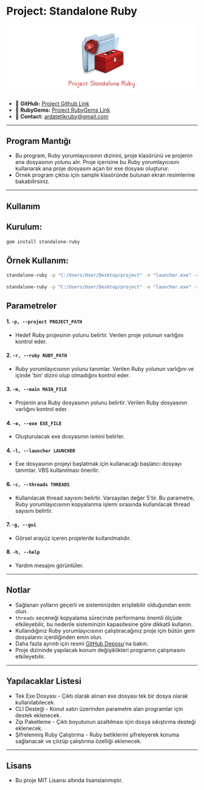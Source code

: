 # Project: Standalone Ruby

![Project Banner](../images/banner.jpg)

- 🔗 **GitHub:** [Project Github Link](https://github.com/ardatetikbey/Standalone-Ruby)
- 🔗 **RubyGems:** [Project RubyGems Link](https://rubygems.org/gems/standalone-ruby)
- 🔗 **Contact:** ardatetikruby@gmail.com

---

## Program Mantığı

- Bu program, Ruby yorumlayıcısının dizinini, proje klasörünü ve projenin ana dosyasının yolunu alır. Proje içerisine bu Ruby yorumlayıcısını kullanarak ana proje dosyasını açan bir exe dosyası oluşturur.
- Örnek program çıktısı için sample klasöründe bulunan ekran resimlerine bakabilirsiniz.
---

## Kullanım

## Kurulum:

```bash
gem install standalone-ruby
```

## Örnek Kullanım:

```bash
standalone-ruby -p "C:/Users/User/Desktop/project" -e "launcher.exe" -r "C:/Users/User/Documents/Ruby34-x64" -m "C:/Users/User/Desktop/myproject/main.rb" -l launcher.exe -c 5
```

```bash
standalone-ruby -p "C:/Users/User/Desktop/project" -e "launcher.exe" -r "C:/Users/User/Documents/Ruby34-x64" -m "C:/Users/User/Desktop/myproject/main.rb" -l launcher.exe -c 5 --gui
```

## Parametreler

#### 1. `-p, --project PROJECT_PATH`
- Hedef Ruby projesinin yolunu belirtir. Verilen proje yolunun varlığını kontrol eder.

#### 2. `-r, --ruby RUBY_PATH`
- Ruby yorumlayıcısının yolunu tanımlar. Verilen Ruby yolunun varlığını ve içinde 'bin' dizini olup olmadığını kontrol eder.

#### 3. `-m, --main MAIN_FILE`
- Projenin ana Ruby dosyasının yolunu belirtir. Verilen Ruby dosyasının varlığını kontrol eder.

#### 4. `-e, --exe EXE_FILE`
-  Oluşturulacak exe dosyasının ismini belirler.

#### 4. `-l, --launcher LAUNCHER`
-  Exe dosyasının projeyi başlatmak için kullanacağı başlatıcı dosyayı tanımlar. VBS kullanılması önerilir.

#### 6. `-c, --threads THREADS`
- Kullanılacak thread sayısını belirtir. Varsayılan değer 5'tir. Bu parametre, Ruby yorumlayıcısının kopyalanma işlemi sırasında kullanılacak thread sayısını belirtir.

#### 7. `-g, --gui`
- Görsel arayüz içeren projelerde kullanılmalıdır.

#### 8. `-h, --help`
- Yardım mesajını görüntüler.

---

## Notlar
  - Sağlanan yolların geçerli ve sisteminizden erişilebilir olduğundan emin olun.  
  - `threads` seçeneği kopyalama sürecinde performansı önemli ölçüde etkileyebilir, bu nedenle sisteminizin kapasitesine göre dikkatli kullanın.
  - Kullandığınız Ruby yorumlayıcısının çalıştıracağınız proje için bütün gem dosyalarını içerdiğinden emin olun.
  - Daha fazla ayrıntı için resmi [GitHub Deposu](https://github.com/ardatetikbey/Standalone-Ruby)'na bakın.
  - Proje dizininde yapılacak konum değişiklikleri programın çalışmasını etkileyebilir.

---

## Yapılacaklar Listesi
  - Tek Exe Dosyası - Çıktı olarak alınan exe dosyası tek bir dosya olarak kullanılabilecek.
  - CLI Desteği - Konut satırı üzerinden parametre alan programlar için destek eklenecek.
  - Zip Paketleme - Çıktı boyutunun azaltılması için dosya sıkıştırma desteği eklenecek.
  - Şifrelenmiş Ruby Çalıştırma - Ruby betiklerini şifreleyerek koruma sağlanacak ve çözüp çalıştırma özelliği eklenecek.


---

## Lisans

- Bu proje MIT Lisansı altında lisanslanmıştır.
